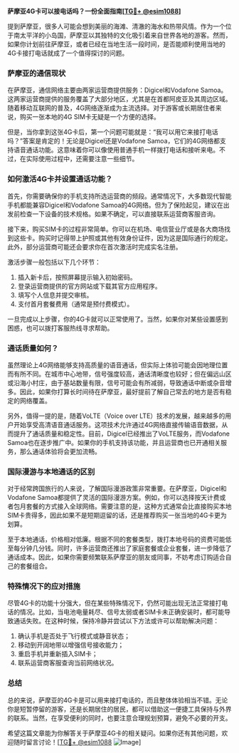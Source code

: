 **萨摩亚4G卡可以接电话吗？一份全面指南[[TG💪+ @esim1088](https://t.me/s/esim1088)]**

提到萨摩亚，很多人可能会想到美丽的海滩、清澈的海水和热带风情。作为一个位于南太平洋的小岛国，萨摩亚以其独特的文化吸引着来自世界各地的游客。然而，如果你计划前往萨摩亚，或者已经在当地生活一段时间，是否能顺利使用当地的4G卡接打电话就成了一个值得探讨的问题。

### 萨摩亚的通信现状

在萨摩亚，通信网络主要由两家运营商提供服务：Digicel和Vodafone Samoa。这两家运营商提供的服务覆盖了大部分地区，尤其是在首都阿皮亚及其周边区域。随着移动互联网的普及，4G网络逐渐成为主流选择。对于游客或长期居住者来说，购买一张本地的4G SIM卡无疑是一个方便的选择。

但是，当你拿到这张4G卡后，第一个问题可能就是：“我可以用它来接打电话吗？”答案是肯定的！无论是Digicel还是Vodafone Samoa，它们的4G网络都支持语音通话功能。这意味着你可以像使用普通手机一样拨打电话和接听来电。不过，在实际使用过程中，还需要注意一些细节。

### 如何激活4G卡并设置通话功能？

首先，你需要确保你的手机支持所选运营商的频段。通常情况下，大多数现代智能手机都能兼容Digicel和Vodafone Samoa的4G网络。但为了保险起见，建议在出发前检查一下设备的技术规格。如果不确定，可以直接联系运营商客服咨询。

接下来，购买SIM卡的过程非常简单。你可以在机场、电信营业厅或是各大商场找到这些卡。购买时记得带上护照或其他有效身份证件，因为这是国际通行的规定。此外，部分运营商可能还会要求你在首次激活时完成实名注册。

激活步骤一般包括以下几个环节：
1. 插入新卡后，按照屏幕提示输入初始密码。
2. 登录运营商提供的官方网站或下载其官方应用程序。
3. 填写个人信息并提交审核。
4. 支付首月套餐费用（通常是预付费模式）。

一旦完成以上步骤，你的4G卡就可以正常使用了。当然，如果你对某些设置感到困惑，也可以拨打客服热线寻求帮助。

### 通话质量如何？

虽然理论上4G网络能够支持高质量的语音通话，但实际上体验可能会因地理位置而有所不同。在城市中心地带，信号强度较高，通话清晰度也较好；但在偏远山区或沿海小村庄，由于基站数量有限，信号可能会有所减弱，导致通话中断或杂音增多。因此，如果你打算长时间待在萨摩亚，最好提前了解自己常去的地方是否有稳定的网络覆盖。

另外，值得一提的是，随着VoLTE（Voice over LTE）技术的发展，越来越多的用户开始享受高清语音通话服务。这项技术允许通过4G网络直接传输语音数据，从而提升了通话质量和稳定性。目前，Digicel已经推出了VoLTE服务，而Vodafone Samoa也在逐步推广中。如果你的手机支持该功能，并且运营商也已开通相关服务，那么通话体验将会更加流畅。

### 国际漫游与本地通话的区别

对于经常跨国旅行的人来说，了解国际漫游政策非常重要。在萨摩亚，Digicel和Vodafone Samoa都提供了灵活的国际漫游方案。例如，你可以选择按天计费或者包月套餐的方式接入全球网络。需要注意的是，这种方式通常会比直接购买本地SIM卡贵得多，因此如果不是短期逗留的话，还是推荐购买一张当地的4G卡更为划算。

至于本地通话，价格相对低廉。根据不同的套餐类型，拨打本地号码的资费可能低至每分钟几分钱。同时，许多运营商还推出了家庭套餐或企业套餐，进一步降低了通话成本。因此，如果你需要频繁联系萨摩亚的朋友或同事，不妨考虑订购适合自己的套餐组合。

### 特殊情况下的应对措施

尽管4G卡的功能十分强大，但在某些特殊情况下，仍然可能出现无法正常接打电话的情况。比如，当电池电量耗尽、信号太弱或者SIM卡未正确安装时，都可能导致通话失败。在这种时候，保持冷静并尝试以下方法或许可以帮助解决问题：

1. 确认手机是否处于飞行模式或静音状态；
2. 移动到开阔地带以增强信号接收能力；
3. 重启手机并重新插入SIM卡；
4. 联系运营商客服查询当前网络状况。

### 总结

总的来说，萨摩亚的4G卡是可以用来接打电话的，而且整体体验相当不错。无论你是短暂停留的游客，还是长期居住的居民，都可以借助这一便捷工具保持与外界的联系。当然，在享受便利的同时，也要注意合理规划预算，避免不必要的开支。

希望这篇文章能为你解答关于萨摩亚4G卡的相关疑问。如果你还有其他问题，欢迎随时留言讨论！[[TG💪+ @esim1088](https://t.me/s/esim1088) ![Image](https://i.postimg.cc/4NQfJmqS/Snipaste-2025-05-13-00-14-12.png)]